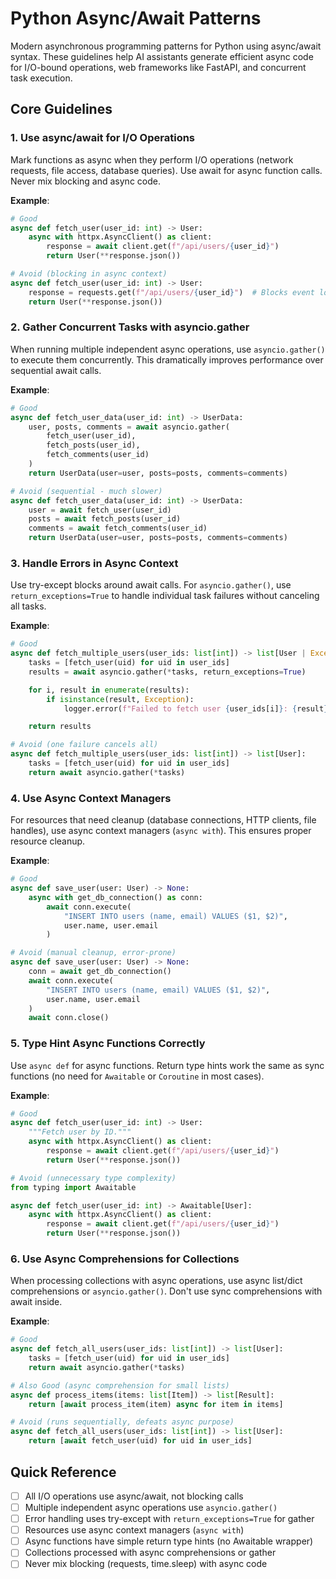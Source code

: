 # Python Async/Await Patterns

Modern asynchronous programming patterns for Python using async/await syntax. These guidelines help AI assistants generate efficient async code for I/O-bound operations, web frameworks like FastAPI, and concurrent task execution.

## Core Guidelines

### 1. Use async/await for I/O Operations

Mark functions as async when they perform I/O operations (network requests, file access, database queries). Use await for async function calls. Never mix blocking and async code.

**Example**:
```python
# Good
async def fetch_user(user_id: int) -> User:
    async with httpx.AsyncClient() as client:
        response = await client.get(f"/api/users/{user_id}")
        return User(**response.json())

# Avoid (blocking in async context)
async def fetch_user(user_id: int) -> User:
    response = requests.get(f"/api/users/{user_id}")  # Blocks event loop!
    return User(**response.json())
```

### 2. Gather Concurrent Tasks with asyncio.gather

When running multiple independent async operations, use `asyncio.gather()` to execute them concurrently. This dramatically improves performance over sequential await calls.

**Example**:
```python
# Good
async def fetch_user_data(user_id: int) -> UserData:
    user, posts, comments = await asyncio.gather(
        fetch_user(user_id),
        fetch_posts(user_id),
        fetch_comments(user_id)
    )
    return UserData(user=user, posts=posts, comments=comments)

# Avoid (sequential - much slower)
async def fetch_user_data(user_id: int) -> UserData:
    user = await fetch_user(user_id)
    posts = await fetch_posts(user_id)
    comments = await fetch_comments(user_id)
    return UserData(user=user, posts=posts, comments=comments)
```

### 3. Handle Errors in Async Context

Use try-except blocks around await calls. For `asyncio.gather()`, use `return_exceptions=True` to handle individual task failures without canceling all tasks.

**Example**:
```python
# Good
async def fetch_multiple_users(user_ids: list[int]) -> list[User | Exception]:
    tasks = [fetch_user(uid) for uid in user_ids]
    results = await asyncio.gather(*tasks, return_exceptions=True)

    for i, result in enumerate(results):
        if isinstance(result, Exception):
            logger.error(f"Failed to fetch user {user_ids[i]}: {result}")

    return results

# Avoid (one failure cancels all)
async def fetch_multiple_users(user_ids: list[int]) -> list[User]:
    tasks = [fetch_user(uid) for uid in user_ids]
    return await asyncio.gather(*tasks)
```

### 4. Use Async Context Managers

For resources that need cleanup (database connections, HTTP clients, file handles), use async context managers (`async with`). This ensures proper resource cleanup.

**Example**:
```python
# Good
async def save_user(user: User) -> None:
    async with get_db_connection() as conn:
        await conn.execute(
            "INSERT INTO users (name, email) VALUES ($1, $2)",
            user.name, user.email
        )

# Avoid (manual cleanup, error-prone)
async def save_user(user: User) -> None:
    conn = await get_db_connection()
    await conn.execute(
        "INSERT INTO users (name, email) VALUES ($1, $2)",
        user.name, user.email
    )
    await conn.close()
```

### 5. Type Hint Async Functions Correctly

Use `async def` for async functions. Return type hints work the same as sync functions (no need for `Awaitable` or `Coroutine` in most cases).

**Example**:
```python
# Good
async def fetch_user(user_id: int) -> User:
    """Fetch user by ID."""
    async with httpx.AsyncClient() as client:
        response = await client.get(f"/api/users/{user_id}")
        return User(**response.json())

# Avoid (unnecessary type complexity)
from typing import Awaitable

async def fetch_user(user_id: int) -> Awaitable[User]:
    async with httpx.AsyncClient() as client:
        response = await client.get(f"/api/users/{user_id}")
        return User(**response.json())
```

### 6. Use Async Comprehensions for Collections

When processing collections with async operations, use async list/dict comprehensions or `asyncio.gather()`. Don't use sync comprehensions with await inside.

**Example**:
```python
# Good
async def fetch_all_users(user_ids: list[int]) -> list[User]:
    tasks = [fetch_user(uid) for uid in user_ids]
    return await asyncio.gather(*tasks)

# Also Good (async comprehension for small lists)
async def process_items(items: list[Item]) -> list[Result]:
    return [await process_item(item) async for item in items]

# Avoid (runs sequentially, defeats async purpose)
async def fetch_all_users(user_ids: list[int]) -> list[User]:
    return [await fetch_user(uid) for uid in user_ids]
```

## Quick Reference

- [ ] All I/O operations use async/await, not blocking calls
- [ ] Multiple independent async operations use `asyncio.gather()`
- [ ] Error handling uses try-except with `return_exceptions=True` for gather
- [ ] Resources use async context managers (`async with`)
- [ ] Async functions have simple return type hints (no Awaitable wrapper)
- [ ] Collections processed with async comprehensions or gather
- [ ] Never mix blocking (requests, time.sleep) with async code
